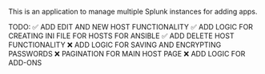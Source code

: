This is an application to manage multiple Splunk instances for adding apps.


TODO:
    ✅ ADD EDIT AND NEW HOST FUNCTIONALITY
    ✅ ADD LOGIC FOR CREATING INI FILE FOR HOSTS FOR ANSIBLE
    ✅ ADD DELETE HOST FUNCTIONALITY
    ❌ ADD LOGIC FOR SAVING AND ENCRYPTING PASSWORDS
    ❌ PAGINATION FOR MAIN HOST PAGE
    ❌ ADD LOGIC FOR ADD-ONS